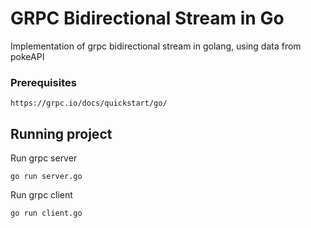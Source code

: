 # GRPC Bidirectional Stream in Go

Implementation of grpc bidirectional stream in golang, using data from pokeAPI

### Prerequisites
```
https://grpc.io/docs/quickstart/go/
```

## Running project

Run grpc server
```
go run server.go
```

Run grpc client
```
go run client.go
```